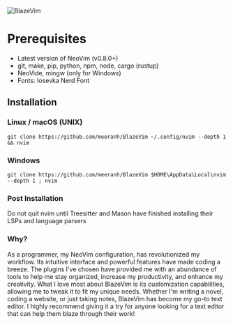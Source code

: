 ![BlazeVim](https://user-images.githubusercontent.com/102342274/217725985-0b41ab2c-d8a1-4528-94a3-55c646ff4fd6.png)

# **Prerequisites**
* Latest version of NeoVim (v0.8.0+)
* git, make, pip, python, npm, node, cargo (rustup)
* NeoVide, mingw (only for Windows)
* Fonts: Iosevka Nerd Font

## **Installation**

### **Linux / macOS (UNIX)**
`git clone https://github.com/meeranh/BlazeVim ~/.config/nvim --depth 1 && nvim`

### **Windows**
`git clone https://github.com/meeranh/BlazeVim $HOME\AppData\Local\nvim --depth 1 ; nvim`

### **Post Installation**
Do not quit nvim until Treesitter and Mason have finished installing their LSPs and language parsers

### **Why?**
As a programmer, my NeoVim configuration, has revolutionized my workflow. Its intuitive interface and powerful features have made coding a breeze. The plugins I've chosen have provided me with an abundance of tools to help me stay organized, increase my productivity, and enhance my creativity. What I love most about BlazeVim is its customization capabilities, allowing me to tweak it to fit my unique needs. Whether I'm writing a novel, coding a website, or just taking notes, BlazeVim has become my go-to text editor. I highly recommend giving it a try for anyone looking for a text editor that can help them blaze through their work!
